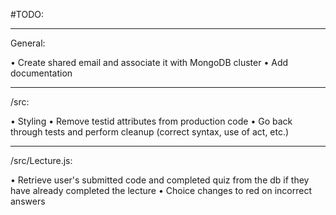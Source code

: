 #TODO:

---

General:

• Create shared email and associate it with MongoDB cluster
• Add documentation

---

/src:

• Styling
• Remove testid attributes from production code
• Go back through tests and perform cleanup (correct syntax, use of act, etc.)

---

/src/Lecture.js:

• Retrieve user's submitted code and completed quiz from the db if they have already completed the lecture
• Choice changes to red on incorrect answers